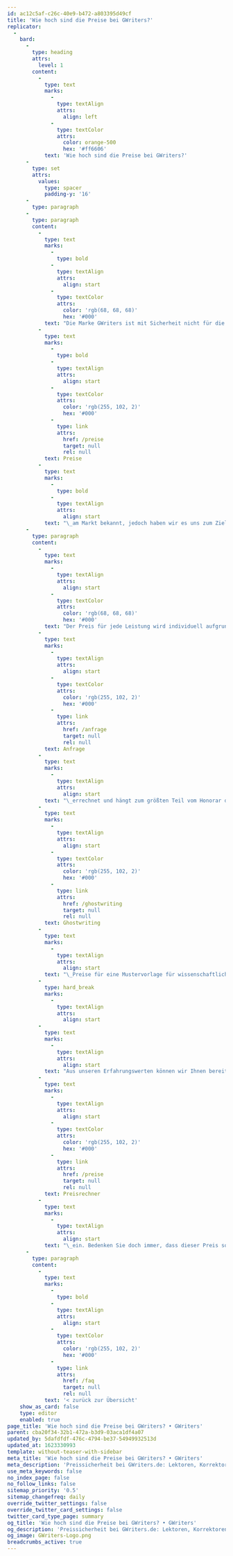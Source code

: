 ```yaml
---
id: ac12c5af-c26c-40e9-b472-a803395d49cf
title: 'Wie hoch sind die Preise bei GWriters?'
replicator:
  -
    bard:
      -
        type: heading
        attrs:
          level: 1
        content:
          -
            type: text
            marks:
              -
                type: textAlign
                attrs:
                  align: left
              -
                type: textColor
                attrs:
                  color: orange-500
                  hex: '#ff6606'
            text: 'Wie hoch sind die Preise bei GWriters?'
      -
        type: set
        attrs:
          values:
            type: spacer
            padding-y: '16'
      -
        type: paragraph
      -
        type: paragraph
        content:
          -
            type: text
            marks:
              -
                type: bold
              -
                type: textAlign
                attrs:
                  align: start
              -
                type: textColor
                attrs:
                  color: 'rgb(68, 68, 68)'
                  hex: '#000'
            text: "Die Marke GWriters ist mit Sicherheit nicht für die günstigsten\_"
          -
            type: text
            marks:
              -
                type: bold
              -
                type: textAlign
                attrs:
                  align: start
              -
                type: textColor
                attrs:
                  color: 'rgb(255, 102, 2)'
                  hex: '#000'
              -
                type: link
                attrs:
                  href: /preise
                  target: null
                  rel: null
            text: Preise
          -
            type: text
            marks:
              -
                type: bold
              -
                type: textAlign
                attrs:
                  align: start
            text: "\_am Markt bekannt, jedoch haben wir es uns zum Ziel gesetzt, ein solides Leistungsspektrum mit ausgezeichneter Qualität zu einem sehr angemessenen Preis anzubieten."
      -
        type: paragraph
        content:
          -
            type: text
            marks:
              -
                type: textAlign
                attrs:
                  align: start
              -
                type: textColor
                attrs:
                  color: 'rgb(68, 68, 68)'
                  hex: '#000'
            text: "Der Preis für jede Leistung wird individuell aufgrund Ihrer\_"
          -
            type: text
            marks:
              -
                type: textAlign
                attrs:
                  align: start
              -
                type: textColor
                attrs:
                  color: 'rgb(255, 102, 2)'
                  hex: '#000'
              -
                type: link
                attrs:
                  href: /anfrage
                  target: null
                  rel: null
            text: Anfrage
          -
            type: text
            marks:
              -
                type: textAlign
                attrs:
                  align: start
            text: "\_errechnet und hängt zum größten Teil vom Honorar des Freiberuflers ab. Wir verstehen uns als qualitativ hochwertiger Anbieter und liefern unseren Kunden dementsprechende Arbeiten. Demnach sollte klar sein, dass zum Beispiel für die\_"
          -
            type: text
            marks:
              -
                type: textAlign
                attrs:
                  align: start
              -
                type: textColor
                attrs:
                  color: 'rgb(255, 102, 2)'
                  hex: '#000'
              -
                type: link
                attrs:
                  href: /ghostwriting
                  target: null
                  rel: null
            text: Ghostwriting
          -
            type: text
            marks:
              -
                type: textAlign
                attrs:
                  align: start
            text: "\_Preise für eine Mustervorlage für wissenschaftliche Arbeiten im Bereich um 20,- € pro Seite nicht realistisch sind. Hier sollten Sie selbst entscheiden, ob Sie Wert auf Qualität oder auf einen niedrigen Preis setzen. Wenn Sie auf der Suche nach Letzterem sind, sind wir der falsche Ansprechpartner."
          -
            type: hard_break
            marks:
              -
                type: textAlign
                attrs:
                  align: start
          -
            type: text
            marks:
              -
                type: textAlign
                attrs:
                  align: start
            text: "Aus unseren Erfahrungswerten können wir Ihnen bereits vor der Anfrage eine Vorstellung zum Preis der von Ihnen geforderten Leistung geben. Geben Sie dafür einfach Ihre Daten in den\_"
          -
            type: text
            marks:
              -
                type: textAlign
                attrs:
                  align: start
              -
                type: textColor
                attrs:
                  color: 'rgb(255, 102, 2)'
                  hex: '#000'
              -
                type: link
                attrs:
                  href: /preise
                  target: null
                  rel: null
            text: Preisrechner
          -
            type: text
            marks:
              -
                type: textAlign
                attrs:
                  align: start
            text: "\_ein. Bedenken Sie doch immer, dass dieser Preis sowohl nach oben, als auch nach unten variieren kann."
      -
        type: paragraph
        content:
          -
            type: text
            marks:
              -
                type: bold
              -
                type: textAlign
                attrs:
                  align: start
              -
                type: textColor
                attrs:
                  color: 'rgb(255, 102, 2)'
                  hex: '#000'
              -
                type: link
                attrs:
                  href: /faq
                  target: null
                  rel: null
            text: '< zurück zur Übersicht'
    show_as_card: false
    type: editor
    enabled: true
page_title: 'Wie hoch sind die Preise bei GWriters? • GWriters'
parent: cba20f34-32b1-472a-b3d9-03aca1df4a07
updated_by: 5dafdfdf-476c-4794-be37-54949932513d
updated_at: 1623330993
template: without-teaser-with-sidebar
meta_title: 'Wie hoch sind die Preise bei GWriters? • GWriters'
meta_description: 'Preissicherheit bei GWriters.de: Lektoren, Korrektoren, Übersetzer, Coaches finden & alles zum Thema Ghostwriting: Leistungen, Ablauf, Kosten & Preise.'
use_meta_keywords: false
no_index_page: false
no_follow_links: false
sitemap_priority: '0.5'
sitemap_changefreq: daily
override_twitter_settings: false
override_twitter_card_settings: false
twitter_card_type_page: summary
og_title: 'Wie hoch sind die Preise bei GWriters? • GWriters'
og_description: 'Preissicherheit bei GWriters.de: Lektoren, Korrektoren, Übersetzer, Coaches finden & alles zum Thema Ghostwriting: Leistungen, Ablauf, Kosten & Preise.'
og_image: GWriters-Logo.png
breadcrumbs_active: true
---
```

